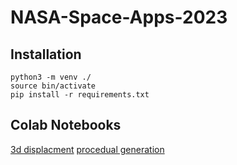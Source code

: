 # NASA-Space-Apps-2023

## Installation
```
python3 -m venv ./
source bin/activate
pip install -r requirements.txt
```

## Colab Notebooks

[3d displacment](https://colab.research.google.com/drive/1wwRr9MrwvnLttLQNsM8rdOlSUpBI1A-2?usp=sharing)
[procedual generation](https://colab.research.google.com/drive/1n6mHmKUfR5wmI7hheI9rOrXNu0Enskh8?usp=sharing)
